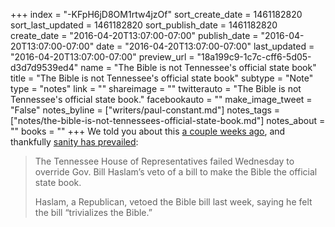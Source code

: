 +++
index = "-KFpH6jD8OM1rtw4jzOf"
sort_create_date = 1461182820
sort_last_updated = 1461182820
sort_publish_date = 1461182820
create_date = "2016-04-20T13:07:00-07:00"
publish_date = "2016-04-20T13:07:00-07:00"
date = "2016-04-20T13:07:00-07:00"
last_updated = "2016-04-20T13:07:00-07:00"
preview_url = "18a199c9-1c7c-cff6-5d05-d3d7d9539ed4"
name = "The Bible is not Tennessee's official state book"
title = "The Bible is not Tennessee's official state book"
subtype = "Note"
type = "notes"
link = ""
shareimage = ""
twitterauto = "The Bible is not Tennessee's official state book."
facebookauto = ""
make_image_tweet = "False"
notes_byline = ["writers/paul-constant.md"]
notes_tags = ["notes/the-bible-is-not-tennessees-official-state-book.md"]
notes_about = ""
books = ""
+++
We told you about this [a couple weeks ago](http://seattlereviewofbooks.com/notes/2016/04/05/tennessee-to-name-an-official-state-book/), and thankfully [sanity has prevailed](http://www.huffingtonpost.com/entry/tennessee-bible-state-book_us_5717bbd5e4b0c9244a7a8f73?section=politics):

<blockquote><p>The Tennessee House of Representatives failed Wednesday to override Gov. Bill Haslam’s veto of a bill to make the Bible the official state book.</p>

<p>Haslam, a Republican, vetoed the Bible bill last week, saying he felt the bill “trivializes the Bible.”</p></blockquote>